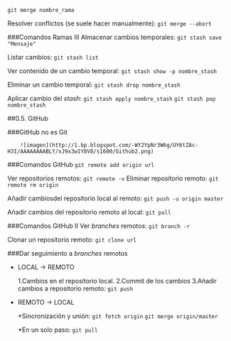 
`git merge nombre_rama`

Resolver conflictos (se suele hacer manualmente):
`git merge --abort`


###Comandos Ramas III
	Almacenar cambios temporales:
`git stash save "Mensaje"`

Listar cambios:
`git stash list`

Ver contenido de un cambio temporal:
`git stash show -p nombre_stash`

Eliminar un cambio temporal:
`git stash drop nombre_stash`

Aplicar cambio del *stash*:
`git stash apply nombre_stash`
`git stash pop nombre_stash`


##0.5. GitHub

###GitHub no es Git

		![imagen](http://1.bp.blogspot.com/-WY2YpNr3W6g/UY6tZAc-H3I/AAAAAAAABLY/xJ9x3wIY8V8/s1600/Github2.png)

###Comandos GitHub
	`git remote add origin url`

Ver repositorios remotos:
`git remote -v`
Eliminar repositorio remoto:
`git remote rm origin`

Añadir cambiosdel repositorio local al remoto:
`git push -u origin master`

Añadir cambios del repositorio remoto al local:
`git pull`



###Comandos GitHub II
Ver *branches* remotos:
`git branch -r`

Clonar un repositorio remoto:
`git clone url`


###Dar seguimiento a *branches* remotos

* LOCAL -> REMOTO

	1.Cambios en el repositorio local.
	2.Commit de los cambios
	3.Añadir cambios a repositorio remoto:
	`git push`

* REMOTO -> LOCAL
	
	*Sincronización y unión:
	`git fetch origin`
	`git merge origin/master`

	*En un solo paso:
	`git pull`
